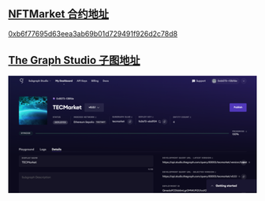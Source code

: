 ## [NFTMarket 合约地址][1]

[0xb6f77695d63eea3ab69b01d729491f926d2c78d8][1]

## [The Graph Studio 子图地址][2]

![界面截图](./page.png)

[1]: https://sepolia.etherscan.io/address/0xb6f77695d63eea3ab69b01d729491f926d2c78d8
[2]: https://api.studio.thegraph.com/query/83003/tecmarket/v0.0.1
